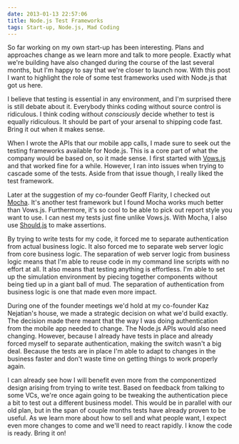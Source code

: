 ```yaml
---
date: 2013-01-13 22:57:06
title: Node.js Test Frameworks
tags: Start-up, Node.js, Mad Coding
---
```

So far working on my own start-up has been interesting. Plans and approaches
change as we learn more and talk to more people. Exactly what we're building
have also changed during the course of the last several months, but I'm happy to
say that we're closer to launch now. With this post I want to highlight the role
of some test frameworks used with Node.js that got us here.

I believe that testing is essential in any environment, and I'm surprised there
is still debate about it. Everybody thinks coding without source control is
ridiculous. I think coding without *consciously* decide whether to test is equally
ridiculous. It should be part of your arsenal to shipping code fast. Bring it
out when it makes sense.

When I wrote the APIs that our mobile app calls, I made sure to seek out the
testing frameworks available for Node.js. This is a core part of what the
company would be based on, so it made sense. I first started with [Vows.js][2]
and that worked fine for a while. However, I ran into issues when trying to
cascade some of the tests. Aside from that issue though, I really liked the test
framework.

Later at the suggestion of my co-founder Geoff Flarity, I checked out
[Mocha][1]. It's another test framework but I found Mocha works much better than
Vows.js. Furthermore, it's so cool to be able to pick out report style you want
to use. I can nest my tests just fine unlike Vows.js. With Mocha, I also use
[Should.js][3] to make assertions.

By trying to write tests for my code, it forced me to separate authentication
from actual business logic. It also forced me to separate web server logic from
core business logic. The separation of web server logic from business logic
means that I'm able to reuse code in my command line scripts with no effort at
all. It also means that testing anything is effortless. I'm able to set up the
simulation environment by piecing together components without being tied up in a
giant ball of mud. The separation of authentication from business logic is one
that made even more impact.

During one of the founder meetings we'd hold at my co-founder Kaz Nejatian's
house, we made a strategic decision on what we'd build exactly. The decision
made there meant that the way I was doing authentication from the mobile app
needed to change. The Node.js APIs would also need changing. However, because I
already have tests in place and already forced myself to separate
authentication, making the switch wasn't a big deal. Because the tests are in
place I'm able to adapt to changes in the business faster and don't waste time
on getting things to work properly again.

I can already see how I will benefit even more from the componentized design
arising from trying to write test. Based on feedback from talking to some VCs,
we're once again going to be tweaking the authentication piece a bit to test out
a different business model. This would be in parallel with our old plan, but in
the span of couple months tests have already proven to be useful. As we learn
more about how to sell and what people want, I expect even more changes to come
and we'll need to react rapidly. I know the code is ready. Bring it on!

  [1]: http://visionmedia.github.com/mocha/
  [2]: http://vowsjs.org/
  [3]: https://github.com/visionmedia/should.js/
